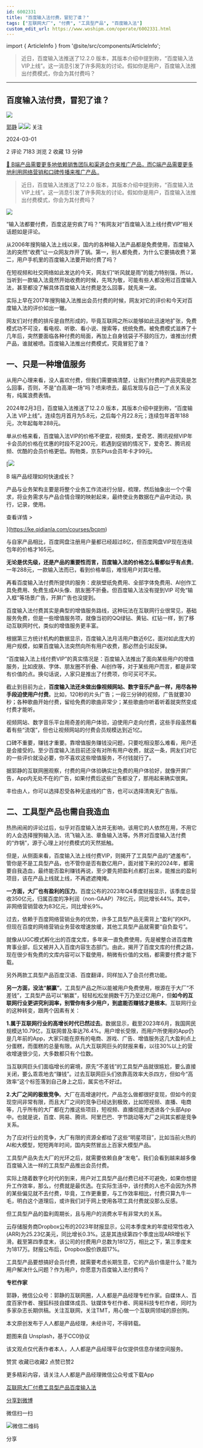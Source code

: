 ```yaml
---
id: 6002331
title: "百度输入法付费，冒犯了谁？"
tags: ["互联网大厂", "付费", "工具型产品", "百度输入法"]
custom_edit_url: https://www.woshipm.com/operate/6002331.html
---
```

import { ArticleInfo } from '@site/src/components/ArticleInfo';

<ArticleInfo
    author="郭静"
    authorLink="https://www.woshipm.com/u/138560"
    published="2024-03-01"
    views={7183}
    comments={2}
    collects={2}
/>

> 近日，百度输入法推送了12.2.0 版本，其版本介绍中提到称，“百度输入法 VIP上线”。这一消息引发了许多网友的讨论。假如你是用户，百度输入法推出付费模式，你会为其付费吗？

---

## 百度输入法付费，冒犯了谁？

[![](https://image.woshipm.com/wp-files/2016/12/37DFMO9nhXlutcl3ItzS.jpg!/both/72x72)](https://www.woshipm.com/u/138560)

[郭静](https://www.woshipm.com/u/138560) ![](https://static.woshipm.com/tag/1121_1@2x.png)![](https://static.woshipm.com/tag/2105_1@2x.png) 关注

2024-03-01

2 评论 7183 浏览 2 收藏 13 分钟

[🔗 B端产品需要更多地依赖销售团队和渠道合作来推广产品，而C端产品需要更多地利用网络营销和口碑传播来推广产品..](https://ke.qidianla.com/courses/bcpm)

> 近日，百度输入法推送了12.2.0 版本，其版本介绍中提到称，“百度输入法 VIP上线”。这一消息引发了许多网友的讨论。假如你是用户，百度输入法推出付费模式，你会为其付费吗？

![](https://image.woshipm.com/2023/04/14/a1a5d5de-da9e-11ed-9b82-00163e0b5ff3.png)

“输入法都要付费，百度这是穷疯了吗？”有网友对“百度输入法上线付费VIP”相关话题如是评论。

从2006年搜狗输入法上线以来，国内的各种输入法产品都是免费使用，百度输入法的突然“收费”让一众网友炸开了锅。第一，别人都免费，为什么它要搞收费？第二，用户手机里的百度输入法要开始付费了吗？

在短视频和社交网络如此发达的今天，网友们“听风就是雨”的能力特别强，所以，当听到一款输入法竟然开始收费的时候，先骂为敬，可能有些人都没用过百度输入法，甚至都没了解具体百度输入法付费是怎么回事，就先来一波。

实际上早在2017年搜狗输入法推出会员付费的时候，网友对它的评价和今天对百度输入法的评价如出一辙。

网友们对付费的排斥是自然形成的，毕竟互联网之所以能够如此迅速地扩张，免费模式功不可没，看电视、听歌、看小说、搜索等，统统免费。被免费模式滋养了十几年后，突然要面临各种付费的局面，再加上自身钱袋子不鼓的压力，谁推出付费产品，谁就被喷。百度输入法推出付费模式，究竟冒犯了谁？

## 一、只是一种增值服务

从用户心理来看，没人喜欢付费，但我们需要搞清楚，让我们付费的产品究竟是怎么回事，否则，不是“白高潮一场”吗？喷来喷去，最后发现与自己一丁点关系没有，纯属浪费表情。

2024年2月3日，百度输入法推送了12.2.0 版本，其版本介绍中提到称，“百度输入法 VIP上线”。连续包月首月为5.8元，之后每个月22.8元；连续包年首年188元，次年起每年288元。

单从价格来看，百度输入法VIP的价格不便宜，视频类，爱奇艺、腾讯视频VIP年卡会员的价格在优惠的时段不足200元，若遇到促销的情况下，爱奇艺、腾讯视频、优酷的会员价格更低。购物类，京东Plus会员年卡才99元。

[![](https://image.woshipm.com/2023/08/02/a53a469e-30e3-11ee-88e7-00163e0b5ff3.png)

B 端产品经理如何快速成长？

产品与业务架构主要是将整个业务工作流进行分层，梳理，然后抽象出一个个需求，将业务需求与产品合情合理的映射起来，最终使业务数据在产品中流动，执行，记录，使用。

查看详情 >

](https://ke.qidianla.com/courses/bcpm)

与自家产品相比，百度网盘注册用户量都已经超过8亿，但百度网盘VIP现在连续包年的价格才165元。

****无论是优先级，还是产品的重要性而言，百度输入法的价格怎么看都似乎有点贵****。一年288元，一款输入法而已，看到价格单后，难怪用户对其吐槽。

再看百度输入法付费所提供的服务：皮肤壁纸免费用、全部字体免费用、AI创作工具免费用、免费生成AI头像、朋友圈不折叠。但百度输入法没有提到VIP 可免“输入框”等场景广告，开屏广告也没提到。

百度输入法付费其实是典型的增值服务路线，这种玩法在互联网行业很常见，基础服务免费，但是一些增值服务项，就像当初的QQ绿钻、黄钻、红钻一样，到了移动互联网时代，类似的增值服务更丰富。

根据第三方统计机构的数据显示，百度输入法月活用户数近6亿，面对如此庞大的用户规模，如果百度输入法突然向所有用户收费，那必然会引起反弹。

“百度输入法上线付费VIP”的真实情况是：百度输入法推出了面向某些用户的增值服务，比如皮肤、字体、朋友圈不折叠、Ai创作等，对于某些用户而言，都是非常有价值的点。换句话说，人家只是推出了付费项，你可买可不买。

截止到目前为止，****百度输入法还未做出像视频网站、数字音乐产品一样，用尽各种手段迫使用户付费****。比如，120秒的片头广告；一段三分钟的视频，广告就要30秒；各种歌曲开始付费，留给免费的歌曲非常少；某些歌曲你听着听着就突然变成付费才能听。

视频网站、数字音乐平台用奇差的用户体验，迫使用户走向付费，这些手段虽然看着有些“流氓”，但也让视频网站的付费会员规模达到近1亿。

口碑不重要，赚钱才重要。靠增值服务赚钱没问题，只要吃相没那么难看，用户还是会接受的。至少百度输入法目前还没有对所有用户收费，就这一条，网友们对它的一些评价就没必要，你不喜欢这些增值服务，不付钱就行了。

据郭静的互联网圈观察，付费的用户体验确实比免费的用户体验好，就像开屏广告，App内无处不在的广告，如果付费后这些广告都没了，那用起来确实很爽。

丰俭由人，你可以选择忍受各种无底线的广告，也可以选择清爽无广告版。

## 二、工具型产品也需自我造血

热热闹闹的评论过后，似乎对百度输入法并无影响，该用它的人依然在用，不用它的人会选择搜狗输入法、讯飞输入法、章鱼输入法等。外界对百度输入法付费的“炸锅”，源于心理上对付费模式的天然抵触。

但是，从侧面来看，百度输入法上线付费VIP，则揭开了工具型产品的“遮羞布”，管你是不是工具型产品，也不管你是否有数亿用户，面对接下来的2024年，都需要自我造血，最终能否盈利赚钱再说，至少要先把盈利点都打出来，能推出的盈利项目，该在产品上线就上线，不再遮遮掩掩。

****一方面，大厂也有盈利的压力****。百度公布的2023年Q4季度财报显示，该季度总营收350亿元，归属百度的净利润（non-GAAP）78亿元，同比增长44%。其中，非网络营销营收为83亿元，同比增长9%。

过去，依赖于百度网络营销业务的优势，许多工具型产品无需背上“盈利”的KPI，但现在百度的网络营销业务营收增速放缓，其他工具型产品就需要“自负盈亏”。

就像从UGC模式孵化出的百度文库，多年来一直免费使用，先是被整合进百度教育事业部，后又被并入入百度内容生态部门。由此，揭开了百度文库的付费之路，现在很少有免费的文库内容可以下载使用，稍微有价值的文档，都需要付费才能下载。

另外两款工具型产品百度汉语、百度翻译，同样加入了会员付费功能。

****另一方面，没法“躺赢”****。工具型产品之所以能被用户免费使用，根源在于大厂“不差钱”，工具型产品可以“躺赢”，轻轻松松坐拥数千万乃至过亿用户，但****如今的互联网行业更讲究利润率，别管你有多少用户，到底能否赚钱才是根本****。互联网行业的这种转变，跟两个因素有关：

****1.属于互联网行业的高增长时代已然过去****。数据显示，截至2023年6月，我国网民规模达10.79亿，互联网普及率达76.4%。用户增长受限，而用户所使用的App仍是几年前的App，大家只能在原有的电商、游戏、广告、增值服务这几大盈利点上分蛋糕，而蛋糕的总量有限。从几大互联网巨头的财报来看，以往30%以上的营收增速很少见，大多数都只有个位数。

当互联网巨头们面临增长的窘境，原先“不差钱”的工具型产品就很尴尬，要么直接关闭，要么乖乖地去“赚钱”。过去互联网巨头们依靠高效率大杀四方，但如今“高效率”这个标签落到自己身上之后，属实也不好过。

****2.大厂之间的极致竞争****。大厂在高增速时代，产品怎么做都很好变现，但如今的变现空间非常有限，而且大厂之间的竞争已经达到极致，比如短视频、直播、电商等，几乎所有的大厂都在力推这些项目，短视频、直播彻底渗透进各个头部App中。也就是说，百度、网易、腾讯、阿里巴巴、字节跳动等大厂之间其实都是竞争关系。

为了应对行业的竞争，大厂有限的资源全都给了这些“明星项目”，比如当前火热的AI和大模型，短短两年时间，国内突然冒出上百家大模型产品。

工具型产品失去大厂的光环之后，就需要依赖自身“发电”。我们会看到越来越多像百度输入法一样的工具型产品推出会员付费。

实际上随着数字化时代的到来，用户对工具型产品付费已经不可避免，如果你想提升工作效率，那么，付费就是最优选。在实际生活中，该付费的人也不会因为外界的某些偏见就不去付费，毕竟，工作更重要，与工作效率相比，付费只算九牛一毛，明白这个道理后，或许我们对于网上使用各项工具付费就没那么反感。

但工具型产品的盈利周期长，且与用户的消费水平有非常大的关系。

云存储服务商Dropbox公布的2023年财报显示，公司本季度末的年度经常性收入(ARR)为25.23亿美元，同比增长0.3%。这是其连续第四个季度出现ARR增长下滑。截至第四季度末，该公司的付费用户总数为1812万，相比之下，第三季度末为1817万。财报公布后，Dropbox股价跌超17%。

工具型产品要想搞好会员付费，就需要考虑长期生意，它的产品价值是什么？能为用户解决什么问题？作为用户，你愿意为百度输入法付费吗？

**专栏作家**

郭静，微信公众号：郭静的互联网圈，人人都是产品经理专栏作家。自媒体人、百度百家作者、搜狐科技自媒体成员、钛媒体专栏作者、网易科技专栏作者，同时为多家杂志长期供稿。关注互联网，关注TMT，用心做一个互联网领域的原创狗。

本文原创发布于人人都是产品经理，未经许可，不得转载。

题图来自 Unsplash，基于CC0协议

该文观点仅代表作者本人，人人都是产品经理平台仅提供信息存储空间服务。

赞赏 收藏已收藏2 点赞已赞2

更多精彩内容，请关注人人都是产品经理微信公众号或下载App

[互联网大厂](https://www.woshipm.com/tag/%e4%ba%92%e8%81%94%e7%bd%91%e5%a4%a7%e5%8e%82)[付费](https://www.woshipm.com/tag/%e4%bb%98%e8%b4%b9)[工具型产品](https://www.woshipm.com/tag/%e5%b7%a5%e5%85%b7%e5%9e%8b%e4%ba%a7%e5%93%81)[百度输入法](https://www.woshipm.com/tag/%e7%99%be%e5%ba%a6%e8%be%93%e5%85%a5%e6%b3%95)

[分享到微博](https://service.weibo.com/share/share.php?appkey=2775287854&title=百度输入法付费，冒犯了谁？&url=https://www.woshipm.com/operate/6002331.html&pic=https://image.woshipm.com/2023/04/14/a1a5d5de-da9e-11ed-9b82-00163e0b5ff3.png)

微信扫一扫

![微信二维码](https://api.pwmqr.com/qrcode/create/?url=https://www.woshipm.com/operate/6002331.html)

分享